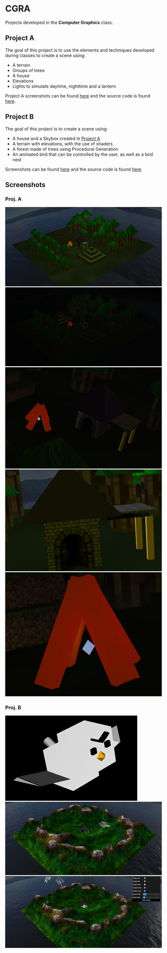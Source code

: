 # CGRA

Projects developed in the **Computer Graphics** class.

## Project A

The goal of this project is to use the elements and techniques developed during classes to create a scene using:
* A terrain
* Groups of trees
* A house
* Elevations
* Lights to simulate daytime, nighttime and a lantern

Project A screenshots can be found [here](#proj-a) and the source code is found [here](projetos/projA/).

## Project B

The goal of this project is to create a scene using:
* A house and a Skybox created in [Project A](#project-a)
* A terrain with elevations, with the use of shaders
* A forest made of trees using Procedural Generation
* An animated bird that can be controlled by the user, as well as a bird nest

Screenshots can be found [here](#proj-b) and the source code is found [here](projetos/projB/).

## Screenshots

### Proj. A

![Figure 1](projetos/projA/pics/projA-t2g6-1.png)
![Figure 2](projetos/projA/pics/projA-t2g6-2.png)
![Figure 3](projetos/projA/pics/projA-t2g6-3.png)
![Figure 4](projetos/projA/pics/projA-t2g6-4.png)
![Figure 5](projetos/projA/pics/projA-t2g6-5.png)

### Proj. B

![Figure 1B](projetos/projB/pics/projb-t2g6-1.png)
![Figure 2B](projetos/projB/pics/projB-t2g6-2.png)
![Figure 3B](projetos/projB/pics/projB-t2g6-3.png)
